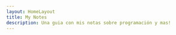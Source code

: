 ```yaml
---
layout: HomeLayout
title: My Notes
description: Una guia con mis notas sobre programación y mas!
---
```

